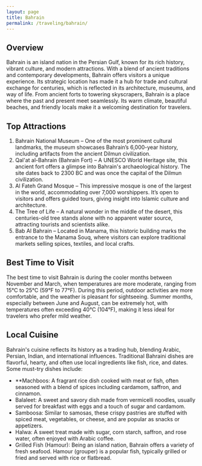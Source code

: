 ```yaml
---
layout: page
title: Bahrain
permalink: /traveling/bahrain/
---
```

<style>
.page-header {
    background-image: url('https://github.com/user-attachments/assets/46737e61-d7f1-4c22-93ab-e71b0e0466ff');
    background-size: cover; /* Ensures the image covers the entire header */
    background-position: center; /* Centers the image */
    height: 300px; /* Adjust the height as necessary */
    display: flex;
    align-items: center;
    justify-content: center;
    color: white; /* Adjust text color */
    text-shadow: 2px 2px 4px rgba(0, 0, 0, 0.7); /* Optional shadow for text readability */
}
</style>
## Overview
Bahrain is an island nation in the Persian Gulf, known for its rich history, vibrant culture, and modern attractions. With a blend of ancient traditions and contemporary developments, Bahrain offers visitors a unique experience. Its strategic location has made it a hub for trade and cultural exchange for centuries, which is reflected in its architecture, museums, and way of life. From ancient forts to towering skyscrapers, Bahrain is a place where the past and present meet seamlessly. Its warm climate, beautiful beaches, and friendly locals make it a welcoming destination for travelers.


## Top Attractions
1. Bahrain National Museum – One of the most prominent cultural landmarks, the museum showcases Bahrain’s 6,000-year history, including artifacts from the ancient Dilmun civilization.
2. Qal'at al-Bahrain (Bahrain Fort) – A UNESCO World Heritage site, this ancient fort offers a glimpse into Bahrain's archaeological history. The site dates back to 2300 BC and was once the capital of the Dilmun civilization.
3. Al Fateh Grand Mosque – This impressive mosque is one of the largest in the world, accommodating over 7,000 worshippers. It’s open to visitors and offers guided tours, giving insight into Islamic culture and architecture.
4. The Tree of Life – A natural wonder in the middle of the desert, this centuries-old tree stands alone with no apparent water source, attracting tourists and scientists alike.
5. Bab Al Bahrain – Located in Manama, this historic building marks the entrance to the Manama Souq, where visitors can explore traditional markets selling spices, textiles, and local crafts.

## Best Time to Visit
The best time to visit Bahrain is during the cooler months between November and March, when temperatures are more moderate, ranging from 15°C to 25°C (59°F to 77°F). During this period, outdoor activities are more comfortable, and the weather is pleasant for sightseeing. Summer months, especially between June and August, can be extremely hot, with temperatures often exceeding 40°C (104°F), making it less ideal for travelers who prefer mild weather.

## Local Cuisine
Bahrain's cuisine reflects its history as a trading hub, blending Arabic, Persian, Indian, and international influences. Traditional Bahraini dishes are flavorful, hearty, and often use local ingredients like fish, rice, and dates. Some must-try dishes include:

- **Machboos: A fragrant rice dish cooked with meat or fish, often seasoned with a blend of spices including cardamom, saffron, and cinnamon.
- Balaleet: A sweet and savory dish made from vermicelli noodles, usually served for breakfast with eggs and a touch of sugar and cardamom.
- Samboosa: Similar to samosas, these crispy pastries are stuffed with spiced meat, vegetables, or cheese, and are popular as snacks or appetizers.
- Halwa: A sweet treat made with sugar, corn starch, saffron, and rose water, often enjoyed with Arabic coffee.
- Grilled Fish (Hamour): Being an island nation, Bahrain offers a variety of fresh seafood. Hamour (grouper) is a popular fish, typically grilled or fried and served with rice or flatbread.